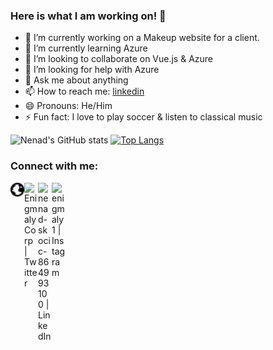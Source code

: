 ### Here is what I am working on! 👋

- 🔭 I’m currently working on a Makeup website for a client.
- 🌱 I’m currently learning Azure 
- 👯 I’m looking to collaborate on Vue.js & Azure
- 🤔 I’m looking for help with Azure
- 💬 Ask me about anything
- 📫 How to reach me: [linkedin]
- 😄 Pronouns: He/Him
- ⚡ Fun fact: I love to play soccer & listen to classical music
        
![Nenad's GitHub stats](https://github-readme-stats.vercel.app/api?username=nenadskocic&count_private=true&theme=calm)
[![Top Langs](https://github-readme-stats.vercel.app/api/top-langs/?username=nenadskocic&layout=compact&theme=calm&langs_count=9)](https://github.com/anuraghazra/github-readme-stats)

### Connect with me:

[<img align="left" alt="enigmaly.ca" width="22px" src="https://raw.githubusercontent.com/iconic/open-iconic/master/svg/globe.svg"/>][website]
[<img align="left" alt="EnigmalyCorp | Twitter" width="22px" src="https://cdn.jsdelivr.net/npm/simple-icons@v3/icons/twitter.svg" />][twitter]
[<img align="left" alt="nenad-skocic-864993100 | LinkedIn" width="22px" src="https://cdn.jsdelivr.net/npm/simple-icons@v3/icons/linkedin.svg" />][linkedin]
[<img align="left" alt="enigmaly1 | Instagram" width="22px" src="https://cdn.jsdelivr.net/npm/simple-icons@v3/icons/instagram.svg" />][instagram]

<br />
<br />

[website]: https://enigmaly.ca  
[twitter]: https://twitter.com/EnigmalyCorp
[instagram]: https://www.instagram.com/enigmaly1/
[linkedin]: https://www.linkedin.com/in/nenad-skocic-864993100/


